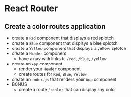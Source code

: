 # React Router

## Create a color routes application

* create a `Red` component that displays a red splotch
* create a `Blue` component that displays a blue splotch
* create a `Yellow` component that displays a yellow splotch
* create a `Header` component
  * have a nav with links to `/red`, `/blue`, `/yellow`
* create an `App` component
  * render your `Header` component
  * create routes for `Red`, `Blue`, `Yellow`
* create an `index.js` that renders your `App` component
* BONUS
  * create a route `/:color` that can display any color
